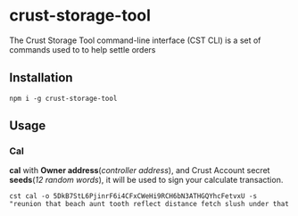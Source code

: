 # crust-storage-tool

The Crust Storage Tool command-line interface (CST CLI) is a set of commands used to to help settle orders

## Installation

```shell
npm i -g crust-storage-tool
```

## Usage

### Cal

**cal** with **Owner address**(*controller address*), and Crust Account secret **seeds**(*12 random words*), it will be used to sign your calculate transaction.

```shell
cst cal -o 5DkB7StL6PjinrF6i4CFxCWeHi9RCH6bN3ATHGQYhcFetvxU -s "reunion that beach aunt tooth reflect distance fetch slush under that pitch"
```